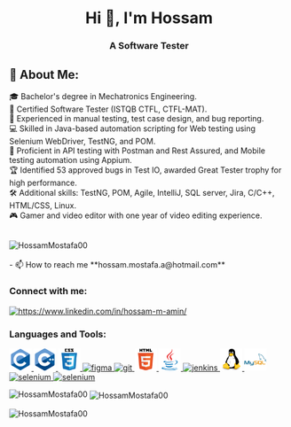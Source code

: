 <h1 align="center">Hi 👋, I'm Hossam</h1>
<h3 align="center">A Software Tester</h3>





## 💫 About Me:
🎓 Bachelor's degree in Mechatronics Engineering.<br>🌟 Certified Software Tester (ISTQB CTFL, CTFL-MAT).<br>🔧 Experienced in manual testing, test case design, and bug reporting.<br>💻 Skilled in Java-based automation scripting for Web testing using Selenium WebDriver, TestNG, and POM.<br>🚀 Proficient in API testing with Postman and Rest Assured, and Mobile testing automation using Appium.<br>🏆 Identified 53 approved bugs in Test IO, awarded Great Tester trophy for high performance.<br>🛠️ Additional skills: TestNG, POM, Agile, IntelliJ, SQL server, Jira, C/C++, HTML/CSS, Linux.<br>🎮 Gamer and video editor with one year of video editing experience.
<br>
<br>
<div >
  <img src="https://komarev.com/ghpvc/?username=HossamMostafa00&label=Profile%20views&color=2585c1&style=plastic" alt="HossamMostafa00" />
</div>
<br>
- 📫 How to reach me **hossam.mostafa.a@hotmail.com**

<h3 align="left">Connect with me:</h3>
<p align="left">
<a href="https://linkedin.com/in/https://www.linkedin.com/in/hossam-m-amin/" target="blank"><img align="center" src="https://raw.githubusercontent.com/rahuldkjain/github-profile-readme-generator/master/src/images/icons/Social/linked-in-alt.svg" alt="https://www.linkedin.com/in/hossam-m-amin/" height="30" width="40" /></a>
</p>

<h3 align="left">Languages and Tools:</h3>
<p align="left"> <a href="https://www.cprogramming.com/" target="_blank" rel="noreferrer"> <img src="https://raw.githubusercontent.com/devicons/devicon/master/icons/c/c-original.svg" alt="c" width="40" height="40"/> </a> <a href="https://www.w3schools.com/cpp/" target="_blank" rel="noreferrer"> <img src="https://raw.githubusercontent.com/devicons/devicon/master/icons/cplusplus/cplusplus-original.svg" alt="cplusplus" width="40" height="40"/> </a> <a href="https://www.w3schools.com/css/" target="_blank" rel="noreferrer"> <img src="https://raw.githubusercontent.com/devicons/devicon/master/icons/css3/css3-original-wordmark.svg" alt="css3" width="40" height="40"/> </a> <a href="https://www.figma.com/" target="_blank" rel="noreferrer"> <img src="https://www.vectorlogo.zone/logos/figma/figma-icon.svg" alt="figma" width="40" height="40"/> </a> <a href="https://git-scm.com/" target="_blank" rel="noreferrer"> <img src="https://www.vectorlogo.zone/logos/git-scm/git-scm-icon.svg" alt="git" width="40" height="40"/> </a> <a href="https://www.w3.org/html/" target="_blank" rel="noreferrer"> <img src="https://raw.githubusercontent.com/devicons/devicon/master/icons/html5/html5-original-wordmark.svg" alt="html5" width="40" height="40"/> </a> <a href="https://www.java.com" target="_blank" rel="noreferrer"> <img src="https://raw.githubusercontent.com/devicons/devicon/master/icons/java/java-original.svg" alt="java" width="40" height="40"/> </a> <a href="https://www.jenkins.io" target="_blank" rel="noreferrer"> <img src="https://www.vectorlogo.zone/logos/jenkins/jenkins-icon.svg" alt="jenkins" width="40" height="40"/> </a> <a href="https://www.linux.org/" target="_blank" rel="noreferrer"> <img src="https://raw.githubusercontent.com/devicons/devicon/master/icons/linux/linux-original.svg" alt="linux" width="40" height="40"/> </a> <a href="https://www.mysql.com/" target="_blank" rel="noreferrer"> <img src="https://raw.githubusercontent.com/devicons/devicon/master/icons/mysql/mysql-original-wordmark.svg" alt="mysql" width="40" height="40"/> </a> <a href="https://www.selenium.dev" target="_blank" rel="noreferrer"> <img src="https://raw.githubusercontent.com/detain/svg-logos/780f25886640cef088af994181646db2f6b1a3f8/svg/selenium-logo.svg" alt="selenium" width="40" height="40"/> </a> <a href="https://www.selenium.dev" target="_blank" rel="noreferrer"> <img src="https://cdn.worldvectorlogo.com/logos/postman.svg" alt="selenium" width="40" height="40"/> </a> </p>

<p><img align="left" src="https://github-readme-stats.vercel.app/api/top-langs?username=HossamMostafa00&show_icons=true&locale=en&layout=compact" alt="HossamMostafa00" /></p>

<p>&nbsp;<img align="center" src="https://github-readme-stats.vercel.app/api?username=HossamMostafa00&show_icons=true&locale=en" alt="HossamMostafa00" /></p>



<p><img align="center" src="https://github-readme-streak-stats.herokuapp.com/?user=HossamMostafa00&" alt="HossamMostafa00" /></p>
